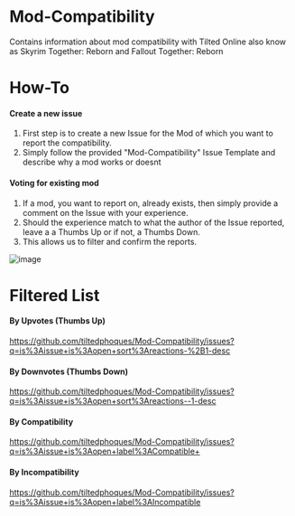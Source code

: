 # Mod-Compatibility
Contains information about mod compatibility with Tilted Online also know as Skyrim Together: Reborn and Fallout Together: Reborn


# How-To

#### Create a new issue
1. First step is to create a new Issue for the Mod of which you want to report the compatibility.
2. Simply follow the provided "Mod-Compatibility" Issue Template and describe why a mod works or doesnt

#### Voting for existing mod
1. If a mod, you want to report on, already exists, then simply provide a comment on the Issue with your experience. 
2. Should the experience match to what the author of the Issue reported, leave a a Thumbs Up or if not, a Thumbs Down.
3. This allows us to filter and confirm the reports.

![image](https://user-images.githubusercontent.com/4233773/157484983-2dfc525b-a2d5-417d-a8c9-8d8f30181497.png)


# Filtered List

#### By Upvotes (Thumbs Up)

https://github.com/tiltedphoques/Mod-Compatibility/issues?q=is%3Aissue+is%3Aopen+sort%3Areactions-%2B1-desc

#### By Downvotes (Thumbs Down)

https://github.com/tiltedphoques/Mod-Compatibility/issues?q=is%3Aissue+is%3Aopen+sort%3Areactions--1-desc

#### By Compatibility

https://github.com/tiltedphoques/Mod-Compatibility/issues?q=is%3Aissue+is%3Aopen+label%3ACompatible+

#### By Incompatibility

https://github.com/tiltedphoques/Mod-Compatibility/issues?q=is%3Aissue+is%3Aopen+label%3AIncompatible

